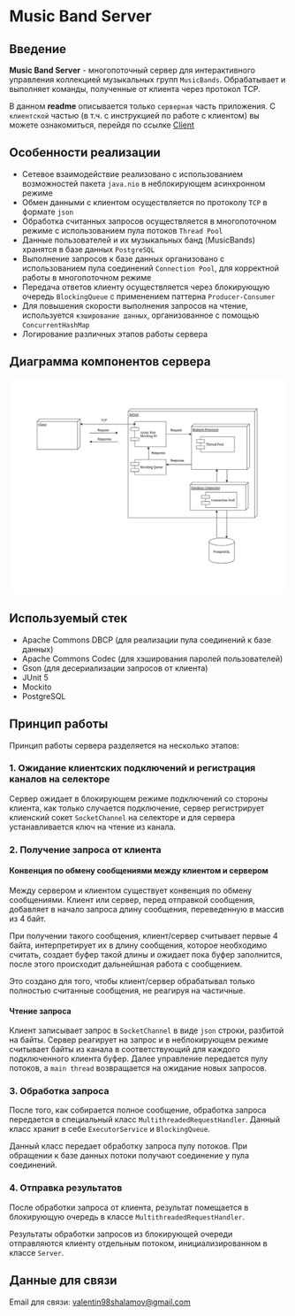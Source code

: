
# Music Band Server

## Введение

**Music Band Server** - многопоточный сервер для интерактивного управления коллекцией музыкальных групп `MusicBands`. Обрабатывает и выполняет команды, полученные от клиента через протокол TCP.

В данном **readme** описывается только `серверная` часть приложения. С `клиентской` частью (в т.ч. с инструкцией по работе с клиентом) вы можете ознакомиться, перейдя по ссылке [Client](https://github.com/ValentinShalamov/Music-Band-Client)

## Особенности реализации
- Сетевое взаимодействие реализовано с использованием возможностей пакета `java.nio` в неблокирующем асинхронном режиме
- Обмен данными с клиентом осуществляется по протоколу `TCP` в формате `json`
- Обработка считанных запросов осуществляется в многопоточном режиме с использованием пула потоков `Thread Pool`
- Данные пользователей и их музыкальных банд (MusicBands) хранятся в базе данных `PostgreSQL`
- Выполнение запросов к базе данных организовано с использованием пула соединений `Connection Pool`, для корректной работы в многопоточном режиме
- Передача ответов клиенту осуществляется через блокирующую очередь `BlockingQueue` с применением паттерна `Producer-Consumer`
- Для повышения скорости выполнения запросов на чтение, используется `кэширование данных`, организованное с помощью `ConcurrentHashMap`
- Логирование различных этапов работы сервера

## Диаграмма компонентов сервера
![App Screenshot](https://github.com/ValentinShalamov/Music-Band-Server/blob/master/Components.png)
## Используемый стек

- Apache Commons DBCP (для реализации пула соединений к базе данных)
- Apache Commons Codec (для хэширования паролей пользователей)
- Gson (для десериализации запросов от клиента)
- JUnit 5
- Mockito
- PostgreSQL

## Принцип работы

Принцип работы сервера разделяется на несколько этапов:

### 1. Ожидание клиентских подключений и регистрация каналов на селекторе

Сервер ожидает в блокирующем режиме подключений со стороны клиента, как только случается подключение, сервер регистрирует клиенский сокет `SocketChannel` на селекторе и для сервера устанавливается ключ на чтение из канала. 

### 2. Получение запроса от клиента

#### Конвенция по обмену сообщениями между клиентом и сервером


Между сервером и клиентом существует конвенция по обмену сообщениями. Клиент или сервер, перед отправкой сообщения, добавляет в начало запроса длину сообщения, переведенную в массив из 4 байт. 

При получении такого сообщения, клиент/сервер считывает первые 4 байта, интерпретирует их в длину сообщения, которое необходимо считать, создает буфер такой длины и ожидает пока буфер заполнится, после этого происходит дальнейшная работа с сообщением.

Это создано для того, чтобы клиент/сервер обрабатывал только полностью считанные сообщения, не реагируя на частичные.

#### Чтение запроса
Клиент записывает запрос в `SocketChannel` в виде `json` строки, разбитой на байты. Сервер реагирует на запрос и в неблокирующем режиме считывает байты из канала в соответствующий для каждого подключенного клиента буфер. Далее управление передается пулу потоков, а `main thread` возвращается на ожидание новых запросов.


### 3. Обработка запроса
После того, как собирается полное сообщение, обработка запроса передается в специальный класс `MultithreadedRequestHandler`. Данный класс хранит в себе `ExecutorService` и `BlockingQueue`.

Данный класс передает обработку запроса пулу потоков. При обращении к базе данных потоки получают соединение у пула соединений.

### 4. Отправка результатов
После обработки запроса от клиента, результат помещается в блокирующую очередь в классе `MultithreadedRequestHandler`.

Результаты обработки запросов из блокирующей очереди отправляются клиенту отдельным потоком, инициализированном в классе `Server`.

## Данные для связи
Email для связи: valentin98shalamov@gmail.com

